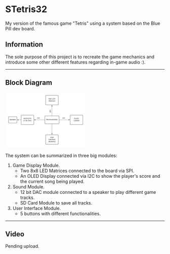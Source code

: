 # STetris32
My version of the famous game "Tetris" using a system based on the Blue Pill dev board.

## Information
The sole purpose of this project is to recreate the game mechanics and introduce some other different features regarding in-game audio :). 

---
## Block Diagram
![block_diagram](Docs/Imgs/block_diagram.jpeg)

The system can be summarized in three big modules:
1. Game Display Module.
    - Two 8x8 LED Matrices connected to the board via SPI.
    - An OLED Display connected via I2C to show the player's score and the current song being played.
2. Sound Module.
    - 12 bit DAC module connected to a speaker to play different game tracks.
    - SD Card Module to save all tracks.
3. User Interface Module.
    - 5 buttons with different functionalities.

---
## Video

Pending upload.
